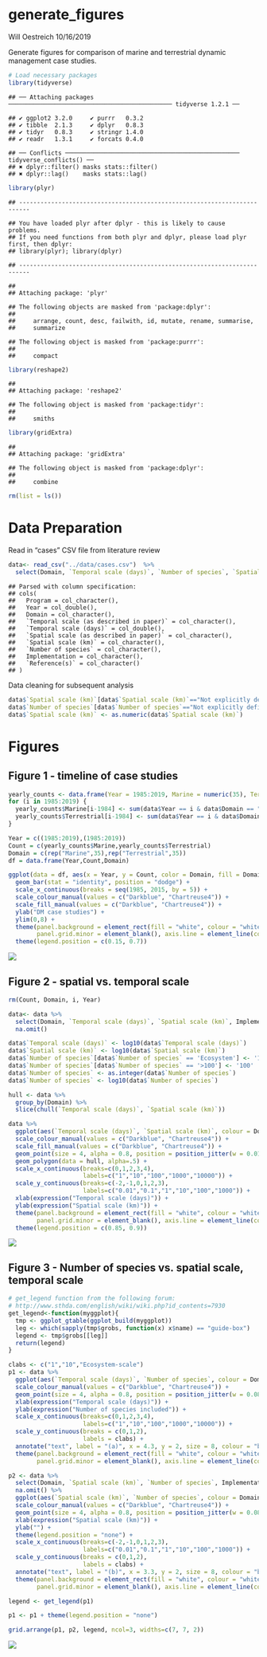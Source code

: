 generate\_figures
================
Will Oestreich
10/16/2019

Generate figures for comparison of marine and terrestrial dynamic
management case studies.

``` r
# Load necessary packages
library(tidyverse)
```

    ## ── Attaching packages ────────────────────────────────────────────── tidyverse 1.2.1 ──

    ## ✔ ggplot2 3.2.0     ✔ purrr   0.3.2
    ## ✔ tibble  2.1.3     ✔ dplyr   0.8.3
    ## ✔ tidyr   0.8.3     ✔ stringr 1.4.0
    ## ✔ readr   1.3.1     ✔ forcats 0.4.0

    ## ── Conflicts ───────────────────────────────────────────────── tidyverse_conflicts() ──
    ## ✖ dplyr::filter() masks stats::filter()
    ## ✖ dplyr::lag()    masks stats::lag()

``` r
library(plyr)
```

    ## -------------------------------------------------------------------------

    ## You have loaded plyr after dplyr - this is likely to cause problems.
    ## If you need functions from both plyr and dplyr, please load plyr first, then dplyr:
    ## library(plyr); library(dplyr)

    ## -------------------------------------------------------------------------

    ## 
    ## Attaching package: 'plyr'

    ## The following objects are masked from 'package:dplyr':
    ## 
    ##     arrange, count, desc, failwith, id, mutate, rename, summarise,
    ##     summarize

    ## The following object is masked from 'package:purrr':
    ## 
    ##     compact

``` r
library(reshape2)
```

    ## 
    ## Attaching package: 'reshape2'

    ## The following object is masked from 'package:tidyr':
    ## 
    ##     smiths

``` r
library(gridExtra)
```

    ## 
    ## Attaching package: 'gridExtra'

    ## The following object is masked from 'package:dplyr':
    ## 
    ##     combine

``` r
rm(list = ls())
```

# Data Preparation

Read in “cases” CSV file from literature review

``` r
data<- read_csv("../data/cases.csv")  %>% 
  select(Domain, `Temporal scale (days)`, `Number of species`, `Spatial scale (km)`, Implementation, Year)
```

    ## Parsed with column specification:
    ## cols(
    ##   Program = col_character(),
    ##   Year = col_double(),
    ##   Domain = col_character(),
    ##   `Temporal scale (as described in paper)` = col_character(),
    ##   `Temporal scale (days)` = col_double(),
    ##   `Spatial scale (as described in paper)` = col_character(),
    ##   `Spatial scale (km)` = col_character(),
    ##   `Number of species` = col_character(),
    ##   Implementation = col_character(),
    ##   `Reference(s)` = col_character()
    ## )

Data cleaning for subsequent
analysis

``` r
data$`Spatial scale (km)`[data$`Spatial scale (km)`=="Not explicitly defined"] <- NA
data$`Number of species`[data$`Number of species`=="Not explicitly defined"] <- NA
data$`Spatial scale (km)` <- as.numeric(data$`Spatial scale (km)`)
```

# Figures

## Figure 1 - timeline of case studies

``` r
yearly_counts <- data.frame(Year = 1985:2019, Marine = numeric(35), Terrestrial = numeric(35))
for (i in 1985:2019) {
  yearly_counts$Marine[i-1984] <- sum(data$Year == i & data$Domain == "Marine")
  yearly_counts$Terrestrial[i-1984] <- sum(data$Year == i & data$Domain == "Terrestrial") 
}

Year = c((1985:2019),(1985:2019))
Count = c(yearly_counts$Marine,yearly_counts$Terrestrial)
Domain = c(rep("Marine",35),rep("Terrestrial",35))
df = data.frame(Year,Count,Domain)

ggplot(data = df, aes(x = Year, y = Count, color = Domain, fill = Domain, width = 0.75)) + 
  geom_bar(stat = "identity", position = "dodge") +
  scale_x_continuous(breaks = seq(1985, 2015, by = 5)) +
  scale_colour_manual(values = c("Darkblue", "Chartreuse4")) +
  scale_fill_manual(values = c("Darkblue", "Chartreuse4")) +
  ylab("DM case studies") +
  ylim(0,8) +
  theme(panel.background = element_rect(fill = "white", colour = "white") ,panel.border = element_blank(), panel.grid.major = element_blank(),
        panel.grid.minor = element_blank(), axis.line = element_line(colour = "black")) + 
  theme(legend.position = c(0.15, 0.7))
```

![](generate-figures_files/figure-gfm/figure_1-1.png)<!-- -->

## Figure 2 - spatial vs. temporal scale

``` r
rm(Count, Domain, i, Year)

data<- data %>%
  select(Domain, `Temporal scale (days)`, `Spatial scale (km)`, Implementation, `Number of species`) %>%
  na.omit() 

data$`Temporal scale (days)` <- log10(data$`Temporal scale (days)`)
data$`Spatial scale (km)` <- log10(data$`Spatial scale (km)`)
data$`Number of species`[data$`Number of species` == 'Ecosystem'] <- '100'
data$`Number of species`[data$`Number of species` == '>100'] <- '100'
data$`Number of species` <- as.integer(data$`Number of species`)
data$`Number of species` <- log10(data$`Number of species`)

hull <- data %>%
  group_by(Domain) %>% 
  slice(chull(`Temporal scale (days)`, `Spatial scale (km)`))

data %>%
  ggplot(aes(`Temporal scale (days)`, `Spatial scale (km)`, colour = Domain, fill = Domain)) +
  scale_colour_manual(values = c("Darkblue", "Chartreuse4")) +
  scale_fill_manual(values = c("Darkblue", "Chartreuse4")) +
  geom_point(size = 4, alpha = 0.8, position = position_jitter(w = 0.01, h = 0)) +
  geom_polygon(data = hull, alpha=.5) +
  scale_x_continuous(breaks=c(0,1,2,3,4),
                     labels=c("1","10","100","1000","10000")) +
  scale_y_continuous(breaks=c(-2,-1,0,1,2,3),
                     labels=c("0.01","0.1","1","10","100","1000")) +  
  xlab(expression("Temporal scale (days)")) + 
  ylab(expression("Spatial scale (km)")) +
  theme(panel.background = element_rect(fill = "white", colour = "white"), panel.border = element_blank(), panel.grid.major = element_blank(),
        panel.grid.minor = element_blank(), axis.line = element_line(colour = "black")) + 
  theme(legend.position = c(0.85, 0.9))
```

![](generate-figures_files/figure-gfm/figure_2-1.png)<!-- -->

## Figure 3 - Number of species vs. spatial scale, temporal scale

``` r
# get_legend function from the following forum: 
# http://www.sthda.com/english/wiki/wiki.php?id_contents=7930
get_legend<-function(myggplot){
  tmp <- ggplot_gtable(ggplot_build(myggplot))
  leg <- which(sapply(tmp$grobs, function(x) x$name) == "guide-box")
  legend <- tmp$grobs[[leg]]
  return(legend)
}

clabs <- c("1","10","Ecosystem-scale")
p1 <- data %>%
  ggplot(aes(`Temporal scale (days)`, `Number of species`, colour = Domain, fill = Domain)) +
  scale_colour_manual(values = c("Darkblue", "Chartreuse4")) +
  geom_point(size = 4, alpha = 0.8, position = position_jitter(w = 0.08, h = 0)) +
  xlab(expression("Temporal scale (days)")) + 
  ylab(expression("Number of species included")) +
  scale_x_continuous(breaks=c(0,1,2,3,4),
                     labels=c("1","10","100","1000","10000")) +
  scale_y_continuous(breaks = c(0,1,2),
                     labels = clabs) + 
  annotate("text", label = "(a)", x = 4.3, y = 2, size = 8, colour = "black") +
  theme(panel.background = element_rect(fill = "white", colour = "white"), panel.border = element_blank(), panel.grid.major = element_blank(),
        panel.grid.minor = element_blank(), axis.line = element_line(colour = "black"))

p2 <- data %>%
  select(Domain, `Spatial scale (km)`, `Number of species`, Implementation) %>%
  na.omit() %>%
  ggplot(aes(`Spatial scale (km)`, `Number of species`, colour = Domain, fill = Domain)) +
  scale_colour_manual(values = c("Darkblue", "Chartreuse4")) +
  geom_point(size = 4, alpha = 0.8, position = position_jitter(w = 0.08, h = 0)) +
  xlab(expression("Spatial scale (km)")) + 
  ylab("") +
  theme(legend.position = "none") +
  scale_x_continuous(breaks=c(-2,-1,0,1,2,3),
                     labels=c("0.01","0.1","1","10","100","1000")) +
  scale_y_continuous(breaks = c(0,1,2),
                     labels = clabs) + 
  annotate("text", label = "(b)", x = 3.3, y = 2, size = 8, colour = "black") +
  theme(panel.background = element_rect(fill = "white", colour = "white"), panel.border = element_blank(), panel.grid.major = element_blank(),
        panel.grid.minor = element_blank(), axis.line = element_line(colour = "black"))

legend <- get_legend(p1)

p1 <- p1 + theme(legend.position = "none")

grid.arrange(p1, p2, legend, ncol=3, widths=c(7, 7, 2))
```

![](generate-figures_files/figure-gfm/figure_3-1.png)<!-- -->

